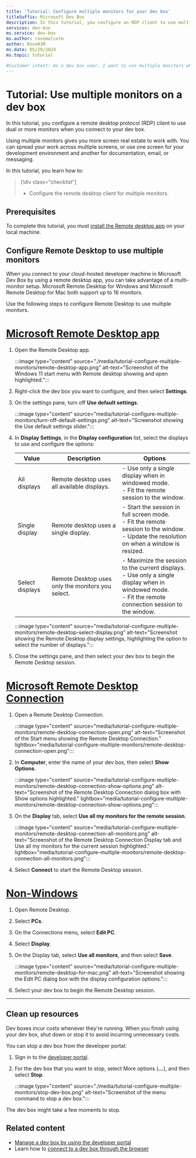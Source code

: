```yaml
---
title: 'Tutorial: Configure multiple monitors for your dev box'
titleSuffix: Microsoft Dev Box
description: In this tutorial, you configure an RDP client to use multiple monitors when connecting to a dev box.
services: dev-box
ms.service: dev-box
ms.author: rosemalcolm
author: RoseHJM
ms.date: 05/29/2024
ms.topic: tutorial

#Customer intent: As a dev box user, I want to use multiple monitors when connecting to my dev box so that I can have more screen real estate to work with.
---
```


# Tutorial: Use multiple monitors on a dev box 

In this tutorial, you configure a remote desktop protocol (RDP) client to use dual or more monitors when you connect to your dev box.

Using multiple monitors gives you more screen real estate to work with. You can spread your work across multiple screens, or use one screen for your development environment and another for documentation, email, or messaging. 

In this tutorial, you learn how to:

> [!div class="checklist"]
> * Configure the remote desktop client for multiple monitors.

## Prerequisites

To complete this tutorial, you must [install the Remote desktop app](tutorial-connect-to-dev-box-with-remote-desktop-app.md#download-the-remote-desktop-client-for-windows) on your local machine.

## Configure Remote Desktop to use multiple monitors

When you connect to your cloud-hosted developer machine in Microsoft Dev Box by using a remote desktop app, you can take advantage of a multi-monitor setup. Microsoft Remote Desktop for Windows and Microsoft Remote Desktop for Mac both support up to 16 monitors.

Use the following steps to configure Remote Desktop to use multiple monitors.

# [Microsoft Remote Desktop app](#tab/windows-app)

1. Open the Remote Desktop app. 
 
   :::image type="content" source="./media/tutorial-configure-multiple-monitors/remote-desktop-app.png" alt-text="Screenshot of the Windows 11 start menu with Remote desktop showing and open highlighted.":::
 
1. Right-click the dev box you want to configure, and then select **Settings**.
 
1. On the settings pane, turn off **Use default settings**.
 
   :::image type="content" source="media/tutorial-configure-multiple-monitors/turn-off-default-settings.png" alt-text="Screenshot showing the Use default settings slider.":::
 
1. In **Display Settings**, in the **Display configuration** list, select the displays to use and configure the options:
 
   | Value | Description | Options |
   |---|---|---|
   | All displays | Remote desktop uses all available displays. | - Use only a single display when in windowed mode. <br> - Fit the remote session to the window. |
   | Single display | Remote desktop uses a single display. | - Start the session in full screen mode. <br> - Fit the remote session to the window. <br> - Update the resolution on when a window is resized. |
   | Select displays | Remote Desktop uses only the monitors you select. | - Maximize the session to the current displays. <br> - Use only a single display when in windowed mode. <br> - Fit the remote connection session to the window. |

   :::image type="content" source="media/tutorial-configure-multiple-monitors/remote-desktop-select-display.png" alt-text="Screenshot showing the Remote Desktop display settings, highlighting the option to select the number of displays.":::

1. Close the settings pane, and then select your dev box to begin the Remote Desktop session.

# [Microsoft Remote Desktop Connection](#tab/windows-connection)

1. Open a Remote Desktop Connection.

   :::image type="content" source="media/tutorial-configure-multiple-monitors/remote-desktop-connection-open.png" alt-text="Screenshot of the Start menu showing the Remote Desktop Connection." lightbox="media/tutorial-configure-multiple-monitors/remote-desktop-connection-open.png":::

1. In **Computer**, enter the name of your dev box, then select **Show Options**.

   :::image type="content" source="media/tutorial-configure-multiple-monitors/remote-desktop-connection-show-options.png" alt-text="Screenshot of the Remote Desktop Connection dialog box with Show options highlighted." lightbox="media/tutorial-configure-multiple-monitors/remote-desktop-connection-show-options.png":::

1. On the **Display** tab, select **Use all my monitors for the remote session**.

   :::image type="content" source="media/tutorial-configure-multiple-monitors/remote-desktop-connection-all-monitors.png" alt-text="Screenshot of the Remote Desktop Connection Display tab and Use all my monitors for the current session highlighted." lightbox="media/tutorial-configure-multiple-monitors/remote-desktop-connection-all-monitors.png":::

1. Select **Connect** to start the Remote Desktop session.

# [Non-Windows](#tab/non-Windows)

1. Open Remote Desktop.
 
1. Select **PCs**.

1. On the Connections menu, select **Edit PC**.
 
1. Select **Display**.
 
1. On the Display tab, select **Use all monitors**, and then select **Save**.

   :::image type="content" source="media/tutorial-configure-multiple-monitors/remote-desktop-for-mac.png" alt-text="Screenshot showing the Edit PC dialog box with the display configuration options.":::

1. Select your dev box to begin the Remote Desktop session.

--- 

## Clean up resources

Dev boxes incur costs whenever they're running. When you finish using your dev box, shut down or stop it to avoid incurring unnecessary costs.

You can stop a dev box from the developer portal:

1. Sign in to the [developer portal](https://aka.ms/devbox-portal).

1. For the dev box that you want to stop, select More options (**...**), and then select **Stop**.

   :::image type="content" source="./media/tutorial-configure-multiple-monitors/stop-dev-box.png" alt-text="Screenshot of the menu command to stop a dev box.":::

The dev box might take a few moments to stop.

## Related content

- [Manage a dev box by using the developer portal](how-to-create-dev-boxes-developer-portal.md)
- Learn how to [connect to a dev box through the browser](./quickstart-create-dev-box.md#connect-to-a-dev-box)

